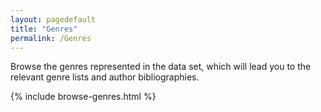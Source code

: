 ```yaml
---
layout: pagedefault
title: "Genres"
permalink: /Genres
---
```


Browse the genres represented in the data set, which will lead you to the relevant genre lists and author bibliographies.

{% include browse-genres.html %}
